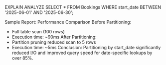 EXPLAIN ANALYZE
SELECT * FROM Bookings
WHERE start_date BETWEEN '2025-06-01' AND '2025-06-30';

 Sample Report: Performance Comparison
Before Partitioning:
- Full table scan (100 rows)
- Execution time: ~90ms
After Partitioning:
- Partition pruning reduced scan to 5 rows
- Execution time: ~5ms
Conclusion:
Partitioning by start_date significantly reduced I/O and improved query speed for date-specific lookups by over 85%.




